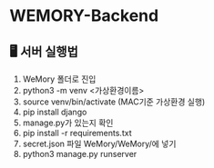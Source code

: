 # WEMORY-Backend


## 🖥 서버 실행법


1. WeMory 폴더로 진입
2. python3 -m venv <가상환경이름>
3. source venv/bin/activate (MAC기준 가상환경 실행)
4. pip install django
5. manage.py가 있는지 확인
6. pip install -r requirements.txt
7. secret.json 파일 WeMory/WeMory/에 넣기
8. python3 manage.py runserver
